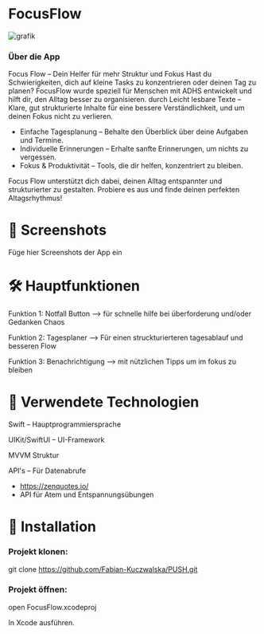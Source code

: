 # FocusFlow
![grafik](https://github.com/user-attachments/assets/31b68983-de71-42bf-988b-e8c00952906c)



### Über die App
Focus Flow – Dein Helfer für mehr Struktur und Fokus
Hast du Schwierigkeiten, dich auf kleine Tasks zu konzentrieren oder deinen Tag zu planen? FocusFlow wurde speziell für Menschen mit ADHS entwickelt und hilft dir, den Alltag besser zu organisieren.
durch Leicht lesbare Texte – Klare, gut strukturierte Inhalte für eine bessere Verständlichkeit, und um deinen Fokus nicht zu verlieren.

- Einfache Tagesplanung – Behalte den Überblick über deine Aufgaben und Termine.
- Individuelle Erinnerungen – Erhalte sanfte Erinnerungen, um nichts zu vergessen.
- Fokus & Produktivität – Tools, die dir helfen, konzentriert zu bleiben.

Focus Flow unterstützt dich dabei, deinen Alltag entspannter und strukturierter zu gestalten. Probiere es aus und finde deinen perfekten Altagsrhythmus!

# 📱 Screenshots

Füge hier Screenshots der App ein






# 🛠️ Hauptfunktionen

Funktion 1: Notfall Button --> für schnelle hilfe bei überforderung und/oder Gedanken Chaos

Funktion 2: Tagesplaner --> Für einen struckturierteren tagesablauf und besseren Flow 

Funktion 3: Benachrichtigung --> mit nützlichen Tipps um im fokus zu bleiben 






# 🧰 Verwendete Technologien

Swift – Hauptprogrammiersprache

UIKit/SwiftUI – UI-Framework

MVVM Struktur

API's – Für Datenabrufe
- https://zenquotes.io/
- API für Atem und Entspannungsübungen







# 🚀 Installation

### Projekt klonen:

git clone <https://github.com/Fabian-Kuczwalska/PUSH.git>

### Projekt öffnen:

open FocusFlow.xcodeproj

In Xcode ausführen.
